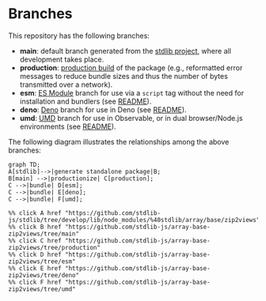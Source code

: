 <!--

@license Apache-2.0

Copyright (c) 2022 The Stdlib Authors.

Licensed under the Apache License, Version 2.0 (the "License");
you may not use this file except in compliance with the License.
You may obtain a copy of the License at

    http://www.apache.org/licenses/LICENSE-2.0

Unless required by applicable law or agreed to in writing, software
distributed under the License is distributed on an "AS IS" BASIS,
WITHOUT WARRANTIES OR CONDITIONS OF ANY KIND, either express or implied.
See the License for the specific language governing permissions and
limitations under the License.

-->

# Branches

This repository has the following branches:

-   **main**: default branch generated from the [stdlib project][stdlib-url], where all development takes place.
-   **production**: [production build][production-url] of the package (e.g., reformatted error messages to reduce bundle sizes and thus the number of bytes transmitted over a network).
-   **esm**: [ES Module][esm-url] branch for use via a `script` tag without the need for installation and bundlers (see [README][esm-readme]).
-   **deno**: [Deno][deno-url] branch for use in Deno (see [README][deno-readme]).
-   **umd**: [UMD][umd-url] branch for use in Observable, or in dual browser/Node.js environments (see [README][umd-readme]).

The following diagram illustrates the relationships among the above branches:

```mermaid
graph TD;
A[stdlib]-->|generate standalone package|B;
B[main] -->|productionize| C[production];
C -->|bundle| D[esm];
C -->|bundle| E[deno];
C -->|bundle| F[umd];

%% click A href "https://github.com/stdlib-js/stdlib/tree/develop/lib/node_modules/%40stdlib/array/base/zip2views"
%% click B href "https://github.com/stdlib-js/array-base-zip2views/tree/main"
%% click C href "https://github.com/stdlib-js/array-base-zip2views/tree/production"
%% click D href "https://github.com/stdlib-js/array-base-zip2views/tree/esm"
%% click E href "https://github.com/stdlib-js/array-base-zip2views/tree/deno"
%% click F href "https://github.com/stdlib-js/array-base-zip2views/tree/umd"
```

[stdlib-url]: https://github.com/stdlib-js/stdlib/tree/develop/lib/node_modules/%40stdlib/array/base/zip2views
[production-url]: https://github.com/stdlib-js/array-base-zip2views/tree/production
[deno-url]: https://github.com/stdlib-js/array-base-zip2views/tree/deno
[deno-readme]: https://github.com/stdlib-js/array-base-zip2views/blob/deno/README.md
[umd-url]: https://github.com/stdlib-js/array-base-zip2views/tree/umd
[umd-readme]: https://github.com/stdlib-js/array-base-zip2views/blob/umd/README.md
[esm-url]: https://github.com/stdlib-js/array-base-zip2views/tree/esm
[esm-readme]: https://github.com/stdlib-js/array-base-zip2views/blob/esm/README.md